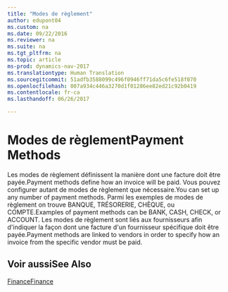 ```yaml
---
title: "Modes de règlement"
author: edupont04
ms.custom: na
ms.date: 09/22/2016
ms.reviewer: na
ms.suite: na
ms.tgt_pltfrm: na
ms.topic: article
ms-prod: dynamics-nav-2017
ms.translationtype: Human Translation
ms.sourcegitcommit: 51adfb3588099c496f0946ff71da5c6fe518f070
ms.openlocfilehash: 007a934c446a3270d1f01286ee82ed21c92b0419
ms.contentlocale: fr-ca
ms.lasthandoff: 06/26/2017

---
```


# <a name="payment-methods"></a><span data-ttu-id="2a0bb-102">Modes de règlement</span><span class="sxs-lookup"><span data-stu-id="2a0bb-102">Payment Methods</span></span>
<span data-ttu-id="2a0bb-103">Les modes de règlement définissent la manière dont une facture doit être payée.</span><span class="sxs-lookup"><span data-stu-id="2a0bb-103">Payment methods define how an invoice will be paid.</span></span> <span data-ttu-id="2a0bb-104">Vous pouvez configurer autant de modes de règlement que nécessaire.</span><span class="sxs-lookup"><span data-stu-id="2a0bb-104">You can set up any number of payment methods.</span></span> <span data-ttu-id="2a0bb-105">Parmi les exemples de modes de règlement on trouve BANQUE, TRÉSORERIE, CHÈQUE, ou COMPTE.</span><span class="sxs-lookup"><span data-stu-id="2a0bb-105">Examples of payment methods can be BANK, CASH, CHECK, or ACCOUNT.</span></span>
<span data-ttu-id="2a0bb-106">Les modes de règlement sont liés aux fournisseurs afin d'indiquer la façon dont une facture d'un fournisseur spécifique doit être payée.</span><span class="sxs-lookup"><span data-stu-id="2a0bb-106">Payment methods are linked to vendors in order to specify how an invoice from the specific vendor must be paid.</span></span>

## <a name="see-also"></a><span data-ttu-id="2a0bb-107">Voir aussi</span><span class="sxs-lookup"><span data-stu-id="2a0bb-107">See Also</span></span>
[<span data-ttu-id="2a0bb-108">Finance</span><span class="sxs-lookup"><span data-stu-id="2a0bb-108">Finance</span></span>](finance-setup.md)  

